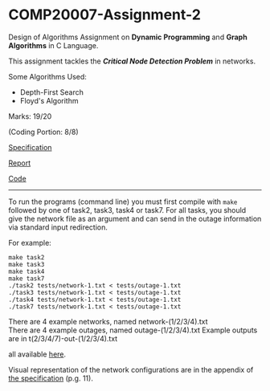 # COMP20007-Assignment-2

Design of Algorithms Assignment on __Dynamic Programming__ and __Graph Algorithms__ in C Language.

This assignment tackles the __*Critical Node Detection Problem*__ in networks.

Some Algorithms Used:
  * Depth-First Search
  * Floyd's Algorithm

Marks: 19/20

(Coding Portion: 8/8)

[Specification](/assignment2.pdf) 

[Report](/Report.pdf)

[Code](/a2-skeleton)

___

To run the programs (command line) you must first compile with ```make``` followed by one of task2, task3, task4 or task7. 
For all tasks, you should give the network file as an argument and can send in the outage information via standard input redirection.

For example:
```
make task2
make task3
make task4
make task7
./task2 tests/network-1.txt < tests/outage-1.txt
./task3 tests/network-1.txt < tests/outage-1.txt
./task4 tests/network-1.txt < tests/outage-1.txt
./task7 tests/network-1.txt < tests/outage-1.txt
```

There are 4 example networks, named network-(1/2/3/4).txt  
There are 4 example outages, named outage-(1/2/3/4).txt 
Example outputs are in t(2/3/4/7)-out-(1/2/3/4).txt 

all available [here](/a2-skeleton/tests). 

Visual representation of the network configurations are in the appendix of [the specification](/assignment2.pdf) (p.g. 11).

